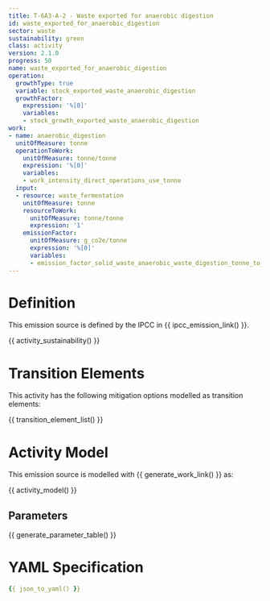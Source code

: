 ```yaml
---
title: T-6A3-A-2 - Waste exported for anaerobic digestion
id: waste_exported_for_anaerobic_digestion
sector: waste
sustainability: green
class: activity
version: 2.1.0
progress: 50
name: waste_exported_for_anaerobic_digestion
operation:
  growthType: true
  variable: stock_exported_waste_anaerobic_digestion
  growthFactor:
    expression: '%[0]'
    variables:
    - stock_growth_exported_waste_anaerobic_digestion
work:
- name: anaerobic_digestion
  unitOfMeasure: tonne
  operationToWork:
    unitOfMeasure: tonne/tonne
    expression: '%[0]'
    variables:
    - work_intensity_direct_operations_use_tonne
  input:
  - resource: waste_fermentation
    unitOfMeasure: tonne
    resourceToWork:
      unitOfMeasure: tonne/tonne
      expression: '1'
    emissionFactor:
      unitOfMeasure: g_co2e/tonne
      expression: '%[0]'
      variables:
      - emission_factor_solid_waste_anaerobic_waste_digestion_tonne_to_co2e
---
```

# Definition
This emission source is defined by the IPCC in {{ ipcc_emission_link() }}.


{{ activity_sustainability() }}

# Transition Elements

This activity has the following mitigation options modelled as transition elements:

{{ transition_element_list() }}

# Activity Model
This emission source is modelled with {{ generate_work_link() }} as:

{{ activity_model() }}

## Parameters

{{ generate_parameter_table() }}

# YAML Specification

```yaml
{{ json_to_yaml() }}
```
